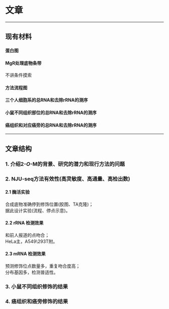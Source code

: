# 文章

---
## 现有材料
#### 蛋白图
#### MgR处理底物条带
不讲条件摸索
#### 方法流程图
#### 三个人细胞系的总RNA和去除rRNA的测序  
#### 小鼠不同组织部位的总RNA和去除rRNA的测序  
#### 癌组织和对应癌旁的总RNA和去除rRNA的测序  

---
## 文章结构
### 1. 介绍2-_O_-M的背景、研究的潜力和现行方法的问题  
### 2. NJU-seq方法有效性(高灵敏度、高通量、高检出数)
#### 2.1 酶活实验
合成底物准确停到修饰位置(胶图、TA克隆)；  
据此设计实验(流程、停点示意)。  
#### 2.2 rRNA 检测效果
和前人报道的点吻合；  
HeLa主，A549\293T附。  
#### 2.3 mRNA 检测效果
预测修饰位点数量多，重复吻合度高；  
分布基因多，检测普适性。  
### 3. 小鼠不同组织修饰的结果
### 4. 癌组织和癌旁修饰的结果